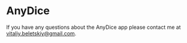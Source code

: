 # AnyDice #

If you have any questions about the AnyDice app please contact me at vitaliy.beletskiy@gmail.com.
